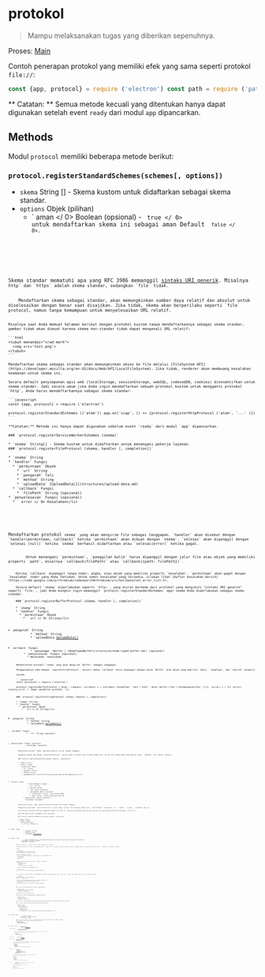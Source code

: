 # protokol

> Mampu melaksanakan tugas yang diberikan sepenuhnya.

Proses: [Main](../glossary.md#main-process)

Contoh penerapan protokol yang memiliki efek yang sama seperti protokol `file://`:

```javascript
const {app, protocol} = require ('electron') const path = require ('path') app.on ('siap', () = & gt; {protocol.registerFileProtocol ('atom', (permintaan, callback) = & gt; {const url = request.url.substr (7) callback ({path: path.normalize (`$ {__ dirname} / $ {url}`)})}, (error) = & gt; {if (error) console.error ('Gagal mendaftar protokol')})})
```

** Catatan: ** Semua metode kecuali yang ditentukan hanya dapat digunakan setelah event ` ready ` dari modul ` app ` dipancarkan.

## Methods

Modul ` protocol ` memiliki beberapa metode berikut:

### `protocol.registerStandardSchemes(schemes[, options])`

* ` skema ` String [] - Skema kustom untuk didaftarkan sebagai skema standar.
* `options` Objek (pilihan) 
  * ` aman </ 0> Boolean (opsional) - <code> true </ 0> untuk mendaftarkan skema ini sebagai aman Default <code> false </ 0>.</li>
</ul></li>
</ul>

<p>Skema standar mematuhi apa yang RFC 3986 memanggil <a href="https://tools.ietf.org/html/rfc3986#section-3">sintaks URI generik</a>. Misalnya <code>http` dan `https` adalah skema standar, sedangkan `file` tidak.</p> 
    Mendaftarkan skema sebagai standar, akan memungkinkan sumber daya relatif dan absolut untuk diselesaikan dengan benar saat disajikan. Jika tidak, skema akan berperilaku seperti `file` protocol, namun tanpa kemampuan untuk menyelesaikan URL relatif.
    
    Misalnya saat Anda memuat halaman berikut dengan protokol kustom tanpa mendaftarkannya sebagai skema standar, gambar tidak akan dimuat karena skema non-standar tidak dapat mengenali URL relatif:
    
    ```html
    <tubuh menandai="crwd-mark">
      <img src='test.png'>
    </tubuh>
    ```
    
    Mendaftarkan skema sebagai standar akan memungkinkan akses ke file melalui [FileSystem API](https://developer.mozilla.org/en-US/docs/Web/API/LocalFileSystem). Jika tidak, renderer akan membuang kesalahan keamanan untuk skema ini.
    
    Secara default penyimpanan apis web (localStorage, sessionStorage, webSQL, indexedDB, cookies) dinonaktifkan untuk skema standar. Jadi secara umum jika Anda ingin mendaftarkan sebuah protokol kustom untuk mengganti protokol `http`, Anda harus mendaftarkannya sebagai skema standar:
    
    ```javascript
    const {app, protocol} = require ('electron') 
    
    protocol.registerStandardSchemes (['atom']) app.on('siap', () => {protocol.registerHttpProtocol ('atom', '...' )})
    ```
    
    **Catatan:** Metode ini hanya dapat digunakan sebelum event `ready` dari modul `app` dipancarkan.
    
    ### `protocol.registerServiceWorkerSchemes (skema)`
    
    * `skema` String[] - Skema kustom untuk didaftarkan untuk menangani pekerja layanan.
    ### `protocol.registerFileProtocol (skema, handler [, completion])`
    
    * `skema` String
    * `handler` Fungsi 
      * `permintaan` Obyek 
        * `url` String
        * `pengarah` Tali
        * `method` String
        * `uploadData` [UploadData[]](structures/upload-data.md)
      * `callback` Fungsi 
        * `filePath` String (opsional)
    * `penyelesaian` Fungsi (opsional) 
      * ` error </ 0> Kesalahan</li>
</ul></li>
</ul>

<p>Mendaftarkan protokol <code>skema` yang akan mengirim file sebagai tanggapan. `handler` akan disebut dengan `handler(permintaan, callback)` ketika `permintaan` akan dibuat dengan `skema`. `selesai` akan dipanggil dengan `selesai (null)` ketika `skema` berhasil didaftarkan atau `selesai(error)` ketika gagal.</p> 
        Untuk menangani `permintaan`, `panggilan balik` harus dipanggil dengan jalur file atau objek yang memiliki properti `path`, misalnya `callback(filePath)` atau `callback({path: filePath})`.
        
        Ketika `callback` dipanggil tanpa nomor, angka, atau objek yang memiliki properti `kesalahan`, `permintaan` akan gagal dengan `kesalahan` nomor yang Anda tentukan. Untuk nomor kesalahan yang tersedia, silakan lihat [daftar kesalahan bersih](https://code.google.com/p/chromium/codesearch#chromium/src/net/base/net_error_list.h).
        
        Secara default `skema` diperlakukan seperti `http:`, yang diurai berbeda dari protokol yang mengikuti "sintaks URI generik" seperti `file:`, jadi Anda mungkin ingin memanggil `protocol.registerStandardSchemes` agar skema Anda diperlakukan sebagai skema standar.
        
        ### `protocol.registerBufferProtocol (skema, handler [, completion])`
        
        * `skema` String
        * `handler` Fungsi 
          * `permintaan` Obyek 
            * ` url </ 0> String</li>
<li><code>pengarah` String
            * `method` String
            * `uploadData</​​0> <a href="structures/upload-data.md">UploadData[]</a></li>
</ul></li>
<li><code>callback` Fungsi 
              * `penyangga` (Buffer | [MimeTypedBuffer](structures/mime-typed-buffer.md)) (opsional)
          * `penyelesaian` Fungsi (opsional) 
            * Kesalahan `kesalahan`
          
          Mendaftarkan protokol `skema` yang akan mengirim `Buffer` sebagai tanggapan.
          
          Penggunaannya sama dengan `registerFileProtocol`, kecuali bahwa `callback` harus dipanggil dengan objek `Buffer` atau objek yang memiliki `data`, `mimeType`, dan `charset` properti.
          
          Contoh:
          
          ```javascript
          const {protocol} = require ('electron') 
          
          protocol.registerBufferProtocol ('atom', (request, callback) = > {callback ({mimeType: 'text / html', data: Buffer.from ('<h5>Response</h5> ')})}, (error) = > {if (error) console.error (' Gagal mendaftar protokol ')})
          ```
          
          ### `protocol.registerStringProtocol (skema, handler [, completion])`
          
          * `skema` String
          * `handler` Fungsi 
            * `permintaan` Obyek 
              * ` url </ 0> String</li>
<li><code>pengarah` String
              * `method` String
              * `uploadData</​​0> <a href="structures/upload-data.md">UploadData[]</a></li>
</ul></li>
<li><code>callback` Fungsi 
                * ` rtf </ 0> String (opsional)</li>
</ul></li>
</ul></li>
<li><code>penyelesaian` Fungsi (opsional) 
                  * Kesalahan `kesalahan`
                
                Mendaftarkan protokol `skema` yang akan mengirim `String` sebagai tanggapan.
                
                Penggunaan adalah sama dengan `registerFileProtocol`, kecuali bahwa `callback` harus disebut dengan baik `String` atau sebuah benda yang memiliki `Data`, `mimeType`, dan `charset` properti.
                
                ### `protocol.registerHttpProtocol(skema, handler[, completion])`
                
                * `skema` String
                * `handler` Fungsi 
                  * `permintaan` Obyek 
                    * `url` String
                    * `pengarah` String
                    * `method` String
                    * `uploadData</​​0> <a href="structures/upload-data.md">UploadData[]</a></li>
</ul></li>
<li><code>callback` Fungsi 
                      * `redirectRequest` Obyek 
                        * `url` String
                        * `method` String
                        * `sesi` Objek (opsional)
                        * `uploadData` Objek (opsional) 
                          * `contentType` String - jenis konten MIME.
                          * `data` String - Konten yang akan dikirim.
                  * `penyelesaian` Fungsi (opsional) 
                    * Kesalahan `kesalahan`
                  
                  Mendaftarkan protokol `skema` yang akan mengirim permintaan HTTP sebagai tanggapan.
                  
                  Penggunaannya sama dengan ` registerFileProtocol`, kecuali bahwa `callback` harus dipanggil dengan objek ` redirectRequest` yang memiliki `url`, ` method `, `rujukan `, `uploadData` dan`sesi`.
                  
                  Secara default permintaan HTTP akan menggunakan kembali sesi saat ini. Jika Anda menginginkan meminta untuk memiliki sesi yang berbeda Anda harus menetapkan `sesi`ke`null`.
                  
                  Agar POST meminta objek `uploadData` harus disediakan.
                  
                  ### `protocol.registerStreamProtocol(scheme, handler[, completion])`
                  
                  * `skema` String
                  * `handler` Fungsi 
                    * `permintaan` Obyek 
                      * ` url </ 0> String</li>
<li><code>header` Obyek
                      * `pengarah` String
                      * `method` String
                      * `uploadData</​​0> <a href="structures/upload-data.md">UploadData[]</a></li>
</ul></li>
<li><code>callback` Fungsi 
                        * `stream` (ReadableStream | [StreamProtocolResponse](structures/stream-protocol-response.md)) (optional)
                    * `penyelesaian` Fungsi (opsional) 
                      * Kesalahan `kesalahan`
                    
                    Registers a protocol of `scheme` that will send a `Readable` as a response.
                    
                    The usage is similar to the other `register{Any}Protocol`, except that the `callback` should be called with either a `Readable` object or an object that has the `data`, `statusCode`, and `headers` properties.
                    
                    Contoh:
                    
                    ```javascript
                    const {protocol} = require('electron')
                    const {PassThrough} = require('stream')
                    
                    function createStream (text) {
                      const rv = new PassThrough() // PassThrough is also a Readable stream
                      rv.push(text)
                      rv.push(null)
                      return rv
                    }
                    
                    protocol.registerStreamProtocol('atom', (request, callback) => {
                      callback({
                        statusCode: 200,
                        headers: {
                          'content-type': 'text/html'
                        },
                        data: createStream('<h5>Response</h5>')
                      })
                    }, (error) => {
                      if (error) console.error('Failed to register protocol')
                    })
                    ```
                    
                    It is possible to pass any object that implements the readable stream API (emits `data`/`end`/`error` events). For example, here's how a file could be returned:
                    
                    ```javascript
                    const {protocol} = require('electron')
                    const fs = require('fs')
                    
                    protocol.registerStreamProtocol('atom', (request, callback) => {
                      callback(fs.createReadStream('index.html'))
                    }, (error) => {
                      if (error) console.error('Failed to register protocol')
                    })
                    ```
                    
                    ### `protocol.uninterceptProtocol (skema [, penyelesaian])`
                    
                    * `skema` String
                    * `penyelesaian` Fungsi (opsional) 
                      * Kesalahan `kesalahan`
                    
                    Unregisters protokol kustom `skema`.
                    
                    ### `protocol.isProtocolHandled(scheme, panggilan kembali)`
                    
                    * `skema` String
                    * `callback` Fungsi 
                      * Kesalahan `kesalahan`
                    
                    The`callback ` akan dipanggil dengan boolean yang menunjukkan apakah ada sudah menjadi handler untuk skema ``.
                    
                    ### `protocol.interceptFileProtocol(skema, handler[,completion])`
                    
                    * `skema` String
                    * `handler` Fungsi 
                      * `permintaan` Obyek 
                        * `url` String
                        * `pengarah` String
                        * `method` String
                        * `uploadData</​​0> <a href="structures/upload-data.md">UploadData[]</a></li>
</ul></li>
<li><code>callback` Fungsi 
                          * `fullPath` String
                      * `penyelesaian` Fungsi (opsional) 
                        * Kesalahan `kesalahan`
                      
                      Sisipkan `skema` dan gunakan ` handler ` sebagai penangan baru protokol yang mengirimkan file sebagai tanggapan.
                      
                      ### `protocol.interceptFileProtocol(skema, handler[,completion])`
                      
                      * `skema` String
                      * `handler` Fungsi 
                        * `permintaan` Obyek 
                          * ` url </ 0> String</li>
<li><code>pengarah` String
                          * `method` String
                          * `uploadData</​​0> <a href="structures/upload-data.md">UploadData[]</a></li>
</ul></li>
<li><code>callback` Fungsi 
                            * `data` String (opsional)
                        * `penyelesaian` Fungsi (opsional) 
                          * Kesalahan `kesalahan`
                        
                        Sisipkan `skema` dan gunakan `handler` sebagai penangan baru protokol yang mengirim `String` sebagai tanggapan.
                        
                        ### `protocol.interceptBufferProtocol(skema, handler[, completion])`
                        
                        * `skema` String
                        * `handler` Fungsi 
                          * `permintaan` Obyek 
                            * ` url </ 0> String</li>
<li><code>pengarah` String
                            * `method` String
                            * `uploadData</​​0> <a href="structures/upload-data.md">UploadData[]</a></li>
</ul></li>
<li><code>callback` Fungsi 
                              * `penyangga` Buffer (opsional)
                          * `penyelesaian` Fungsi (opsional) 
                            * Kesalahan `kesalahan`
                          
                          Sisipkan `skema` dan gunakan <0 handler</code> sebagai penangan baru protokol yang mengirimkan `Buffer` sebagai tanggapan.
                          
                          ### `protocol.interceptHttpProtocol (skema, handler [, completion])`
                          
                          * `skema` String
                          * `handler` Fungsi 
                            * `permintaan` Obyek 
                              * `url` String
                              * `pengarah` String
                              * `method` String
                              * `uploadData</​​0> <a href="structures/upload-data.md">UploadData[]</a></li>
</ul></li>
<li><code>callback` Fungsi 
                                * `redirectRequest` Obyek 
                                  * `url` String
                                  * `method` String
                                  * `sesi` Objek (opsional)
                                  * `uploadData` Objek (opsional) 
                                    * `contentType` String - jenis konten MIME.
                                    * `data` String - Konten yang akan dikirim.
                            * `penyelesaian` Fungsi (opsional) 
                              * Kesalahan `kesalahan`
                            
                            Sisipkan `skema` dan gunakan `handler` sebagai penangan baru protokol yang mengirimkan permintaan HTTP baru sebagai tanggapan.
                            
                            ### `protocol.interceptStreamProtocol(scheme, handler[, completion])`
                            
                            * `skema` String
                            * `handler` Fungsi 
                              * `permintaan` Obyek 
                                * `url` String
                                * `header` Obyek
                                * `pengarah` String
                                * `method` String
                                * `uploadData</​​0> <a href="structures/upload-data.md">UploadData[]</a></li>
</ul></li>
<li><code>callback` Fungsi 
                                  * `stream` (ReadableStream | [StreamProtocolResponse](structures/stream-protocol-response.md)) (optional)
                              * `penyelesaian` Fungsi (opsional) 
                                * Kesalahan `kesalahan`
                              
                              Same as `protocol.registerStreamProtocol`, except that it replaces an existing protocol handler.
                              
                              ### `protocol.uninterceptProtocol(skema[, penyelesaian])`
                              
                              * `skema` String
                              * `penyelesaian` Fungsi (opsional) 
                                * Kesalahan `kesalahan`
                              
                              Hapus interceptor dipasang untuk `skema` dan mengembalikan handler aslinya.